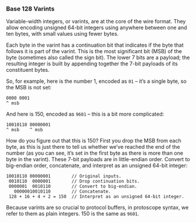 
### Base 128 Varints
Variable-width integers, or varints, are at the core of the wire format.
They allow encoding unsigned 64-bit integers using anywhere between one and ten bytes, with small values using fewer bytes.

Each byte in the varint has a continuation bit that indicates if the byte that follows it is part of the varint.
This is the most significant bit (MSB) of the byte (sometimes also called the sign bit).
The lower 7 bits are a payload; the resulting integer is built by appending together the 7-bit payloads of its constituent bytes.

So, for example, here is the number 1, encoded as `01` – it’s a single byte, so the MSB is not set:

```
0000 0001
^ msb
```
And here is 150, encoded as `9601` – this is a bit more complicated:

```
10010110 00000001
^ msb    ^ msb
```
How do you figure out that this is 150?
First you drop the MSB from each byte, as this is just there to tell us whether we’ve reached the end of the number 
(as you can see, it’s set in the first byte as there is more than one byte in the varint).
These 7-bit payloads are in little-endian order.
Convert to big-endian order, concatenate, and interpret as an unsigned 64-bit integer:
```
10010110 00000001        // Original inputs.
 0010110  0000001        // Drop continuation bits.
 0000001  0010110        // Convert to big-endian.
   00000010010110        // Concatenate.
 128 + 16 + 4 + 2 = 150  // Interpret as an unsigned 64-bit integer.
```

Because varints are so crucial to protocol buffers, in protoscope syntax, we refer to them as plain integers. 150 is the same as `9601`.


